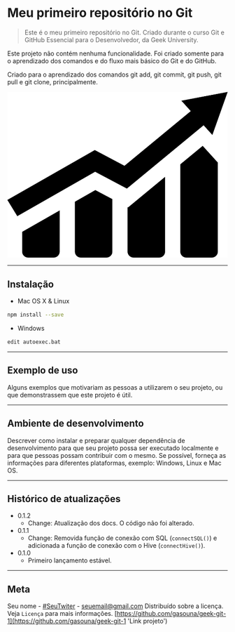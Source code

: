 # Meu primeiro repositório no Git
> Este é o meu primeiro repositório no Git. Criado durante o curso Git e GitHub Essencial para o Desenvolvedor, da Geek University.

Este projeto não contém nenhuma funcionalidade. Foi criado somente para o aprendizado dos comandos e do fluxo mais básico do Git e do GitHub.

Criado para o aprendizado dos comandos git add, git commit, git push, git pull e git clone, principalmente.

![](pngwing.com.png 'Exemplo de imagem no README')

---
## Instalação
* Mac OS X & Linux
```sh
npm install --save
```
* Windows
```sh
edit autoexec.bat
```
---
## Exemplo de uso
Alguns exemplos que motivariam as pessoas a utilizarem o seu projeto, ou que demonstrassem que este projeto é útil.

---
## Ambiente de desenvolvimento
Descrever como instalar e preparar qualquer dependência de desenvolvimento para que seu projeto possa ser executado localmente e para que pessoas possam contribuir com o mesmo. Se possível, forneça as informações para diferentes plataformas, exemplo: Windows, Linux e Mac OS.

---
## Histórico de atualizações
* 0.1.2
    * Change: Atualização dos docs. O código não foi alterado.
* 0.1.1
    * Change: Removida função de conexão com SQL (`connectSQL()`) e adicionada a função de conexão com o Hive (`connectHive()`).
* 0.1.0
    * Primeiro lançamento estável.
---

## Meta
Seu nome - [#SeuTwiter](https://www.twiter.com/fake) - seuemail@gmail.com
Distribuído sobre a licença. Veja `Licença` para mais informações.
[https://github.com/gasouna/geek-git-1](https://github.com/gasouna/geek-git-1 'Link projeto')